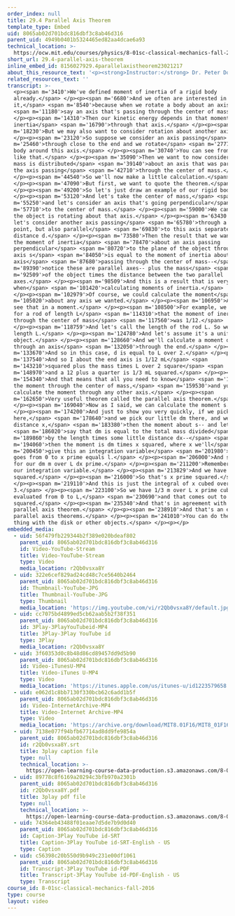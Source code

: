 ```yaml
---
order_index: null
title: 29.4 Parallel Axis Theorem
template_type: Embed
uid: 8065ab02d701bdc816dbf3c8ab46d316
parent_uid: 4949b0401b5324465ed82aa4dcae6a93
technical_location: >-
  https://ocw.mit.edu/courses/physics/8-01sc-classical-mechanics-fall-2016/week-10-rotational-motion/29.4-parallel-axis-theorem/29.4-parallel-axis-theorem
short_url: 29.4-parallel-axis-theorem
inline_embed_id: 8156027929.4parallelaxistheorem23021217
about_this_resource_text: '<p><strong>Instructor:</strong> Dr. Peter Dourmashkin</p>'
related_resources_text: ''
transcript: >-
  <p><span m='3410'>We've defined moment of inertia of a rigid body
  already.</span> </p><p><span m='6680'>And we often are interested in
  it,</span> <span m='8540'>because when we rotate a body about an axis,</span>
  <span m='11180'>say an axis that's passing through the center of mass.</span>
  </p><p><span m='14310'>Then our kinetic energy depends in that moment of
  inertia</span> <span m='16790'>through that axis.</span> </p><p><span
  m='18230'>But we may also want to consider rotation about another axis.</span>
  </p><p><span m='23120'>So suppose we consider an axis passing</span> <span
  m='25460'>through close to the end and we rotate</span> <span m='27770'>the
  body around this axis.</span> </p><p><span m='30740'>You can see from overhead
  like that.</span> </p><p><span m='35090'>Then we want to now consider how the
  mass is distributed</span> <span m='39140'>about an axis that was parallel to
  the axis passing</span> <span m='42710'>through the center of mass.</span>
  </p><p><span m='44540'>So we'll now make a little calculation.</span>
  </p><p><span m='47090'>But first, we want to quote the theorem.</span>
  </p><p><span m='49200'>So let's just draw an example of our rigid body.</span>
  </p><p><span m='53120'>And let's take the center of mass,</span> <span
  m='55250'>and let's consider an axis that's going perpendicular</span> <span
  m='57710'>to the center of mass.</span> </p><p><span m='59000'>We can think of
  the object is rotating about that axis.</span> </p><p><span m='63430'>And now
  let's consider another axis passing</span> <span m='65780'>through a different
  point, but also parallel</span> <span m='69830'>to this axis separated by a
  distance d.</span> </p><p><span m='73580'>Then the result that we want is at
  the moment of inertia</span> <span m='78470'>about an axis passing
  perpendicular</span> <span m='80720'>to the plane of the object through the
  axis s</span> <span m='84050'>is equal to the moment of inertia about an
  axis</span> <span m='87680'>passing through the center of mass--</span> <span
  m='89390'>notice these are parallel axes-- plus the mass</span> <span
  m='92509'>of the object times the distance between the two parallel
  axes.</span> </p><p><span m='98509'>And this is a result that is very useful
  when</span> <span m='101420'>calculating moments of inertia.</span>
  </p><p><span m='102979'>Of course, we could calculate the moment</span> <span
  m='105020'>about any axis we wanted.</span> </p><p><span m='106950'>And we'll
  see that in a moment.</span> </p><p><span m='108500'>For example, we know that
  for a rod of length L</span> <span m='114310'>that the moment of inertia
  through the center of mass</span> <span m='117560'>was 1/12.</span>
  </p><p><span m='118759'>And let's call the length of the rod L. So we have a
  length L.</span> </p><p><span m='124780'>And let's assume it's a uniform
  object.</span> </p><p><span m='128660'>And we'll calculate a moment of inertia
  through an axis</span> <span m='132050'>through the end.</span> </p><p><span
  m='133670'>And so in this case, d is equal to L over 2.</span> </p><p><span
  m='137540'>And so I about the end axis is 1/12 mL</span> <span
  m='143210'>squared plus the mass times L over 2 square</span> <span
  m='148970'>and a 12 plus a quarter is 1/3 mL squared.</span> </p><p><span
  m='154340'>And that means that all you need to know</span> <span m='157280'>is
  the moment through the center of mass,</span> <span m='159530'>and you can
  calculate the moment through any other axis.</span> </p><p><span
  m='162650'>Very useful theorem called the parallel axis theorem.</span>
  </p><p><span m='169040'>Now as I said, we can calculate the moment s.</span>
  </p><p><span m='174200'>And just to show you very quickly, if we pick s
  here,</span> <span m='178640'>and we pick our little dm there, and we have a
  distance x,</span> <span m='183380'>then the moment about s-- and let's</span>
  <span m='186020'>say that dm is equal to the total mass divided</span> <span
  m='189860'>by the length times some little distance dx--</span> <span
  m='194060'>then the moment is dm times x squared, where x we'll</span> <span
  m='200450'>give this an integration variable</span> <span m='201980'>x prime
  goes from 0 to x prime equals l.</span> </p><p><span m='206000'>And so we have
  for our dm m over L dx prime.</span> </p><p><span m='211200'>Remember, that's
  our integration variable.</span> </p><p><span m='213829'>And we have x
  squared.</span> </p><p><span m='216000'>So that's x prime squared.</span>
  </p><p><span m='219110'>And this is just the integral of x cubed over
  3.</span> </p><p><span m='223100'>So we have 1/3 m over L x prime cubed
  evaluated from 0 to L,</span> <span m='230690'>and that comes out to 1/3 mL
  squared.</span> </p><p><span m='235340'>And that's in agreement with the
  parallel axis theorem.</span> </p><p><span m='238910'>And that's an example of
  parallel axis theorems.</span> </p><p><span m='241010'>You can do the same
  thing with the disk or other objects.</span> </p><p></p>
embedded_media:
  - uid: 56f479fb229344b2f389e020bdeaf802
    parent_uid: 8065ab02d701bdc816dbf3c8ab46d316
    id: Video-YouTube-Stream
    title: Video-YouTube-Stream
    type: Video
    media_location: r2Qb0vsxa8Y
  - uid: 322e6cef829ad24cd48c7ce5640b2464
    parent_uid: 8065ab02d701bdc816dbf3c8ab46d316
    id: Thumbnail-YouTube-JPG
    title: Thumbnail-YouTube-JPG
    type: Thumbnail
    media_location: 'https://img.youtube.com/vi/r2Qb0vsxa8Y/default.jpg'
  - uid: cc7075bd4899ed5cb62aab5b2f38f351
    parent_uid: 8065ab02d701bdc816dbf3c8ab46d316
    id: 3Play-3PlayYouTubeid-MP4
    title: 3Play-3Play YouTube id
    type: 3Play
    media_location: r2Qb0vsxa8Y
  - uid: 3f60353d0c8b48d86cd89457dd9d5b90
    parent_uid: 8065ab02d701bdc816dbf3c8ab46d316
    id: Video-iTunesU-MP4
    title: Video-iTunes U-MP4
    type: Video
    media_location: 'https://itunes.apple.com/us/itunes-u/id1223579658'
  - uid: e062d1c8bb7130f330bcb62c6add1b5f
    parent_uid: 8065ab02d701bdc816dbf3c8ab46d316
    id: Video-InternetArchive-MP4
    title: Video-Internet Archive-MP4
    type: Video
    media_location: 'https://archive.org/download/MIT8.01F16/MIT8_01F16_L29v04_360p.mp4'
  - uid: 7138e077f94bfb67714ad8dd9fe9854a
    parent_uid: 8065ab02d701bdc816dbf3c8ab46d316
    id: r2Qb0vsxa8Y.srt
    title: 3play caption file
    type: null
    technical_location: >-
      https://open-learning-course-data-production.s3.amazonaws.com/8-01sc-classical-mechanics-fall-2016/7138e077f94bfb67714ad8dd9fe9854a_r2Qb0vsxa8Y.srt
  - uid: 89778c8f6169a20294c3bfb970a2301b
    parent_uid: 8065ab02d701bdc816dbf3c8ab46d316
    id: r2Qb0vsxa8Y.pdf
    title: 3play pdf file
    type: null
    technical_location: >-
      https://open-learning-course-data-production.s3.amazonaws.com/8-01sc-classical-mechanics-fall-2016/89778c8f6169a20294c3bfb970a2301b_r2Qb0vsxa8Y.pdf
  - uid: 74364eb43488f01eaae7d5de7b9d0d40
    parent_uid: 8065ab02d701bdc816dbf3c8ab46d316
    id: Caption-3Play YouTube id-SRT
    title: Caption-3Play YouTube id-SRT-English - US
    type: Caption
  - uid: c56398c20b550d9b949c231e00df1061
    parent_uid: 8065ab02d701bdc816dbf3c8ab46d316
    id: Transcript-3Play YouTube id-PDF
    title: Transcript-3Play YouTube id-PDF-English - US
    type: Transcript
course_id: 8-01sc-classical-mechanics-fall-2016
type: course
layout: video
---
```

